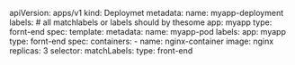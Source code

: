 apiVersion: apps/v1
kind: Deploymet
metadata:
  name: myapp-deployment
  labels: # all matchlabels or labels should by thesome
    app: myapp
    type: fornt-end
spec:
	template:
		metadata:
			name: myapp-pod
			labels:
				app: myapp
				type: fornt-end
		spec:
			containers:
			- name: nginx-container
			  image: nginx
replicas: 3
selector: 
	matchLabels:
		type: front-end